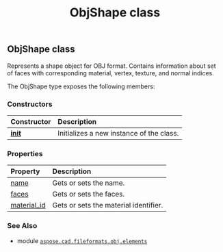 ﻿---
title: ObjShape class
second_title: Aspose.CAD for Python via .NET API References
description: 
type: docs
weight: 30
url: /python-net/aspose.cad.fileformats.obj.elements/objshape/
is_root: false
---

## ObjShape class

Represents a shape object for OBJ format. 
Contains information about set of faces with corresponding material, vertex, texture, and normal indices.



The ObjShape type exposes the following members:

### Constructors
| Constructor | Description |
| :- | :- |
| [__init__](/cad/python-net/aspose.cad.fileformats.obj.elements/objshape/__init__/#) | Initializes a new instance of the  class. |


### Properties
| Property | Description |
| :- | :- |
| [name](/cad/python-net/aspose.cad.fileformats.obj.elements/objshape/name) | Gets or sets the name. |
| [faces](/cad/python-net/aspose.cad.fileformats.obj.elements/objshape/faces) | Gets or sets the faces. |
| [material_id](/cad/python-net/aspose.cad.fileformats.obj.elements/objshape/material_id) | Gets or sets the material identifier. |



### See Also
* module [`aspose.cad.fileformats.obj.elements`](..)
